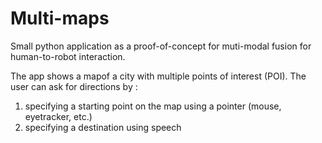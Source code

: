 # Multi-maps

Small python application as a proof-of-concept for muti-modal fusion for human-to-robot interaction.

The app shows a mapof a city with multiple points of interest (POI). The user can ask for directions by :
1. specifying a starting point on the map using a pointer (mouse, eyetracker, etc.)
2. specifying a destination using speech 